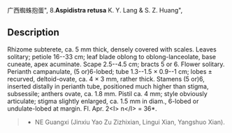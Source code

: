 广西蜘蛛抱蛋",
8.**Aspidistra retusa** K. Y. Lang & S. Z. Huang",

## Description
Rhizome subterete, ca. 5 mm thick, densely covered with scales. Leaves solitary; petiole 16--33 cm; leaf blade oblong to oblong-lanceolate, base cuneate, apex acuminate. Scape 2.5--4.5 cm; bracts 5 or 6. Flower solitary. Perianth campanulate, (5 or)6-lobed; tube 1.3--1.5 × 0.9--1 cm; lobes ± recurved, deltoid-ovate, ca. 4 × 3 mm, rather thick. Stamens (5 or)6, inserted distally in perianth tube, positioned much higher than stigma, subsessile; anthers ovate, ca. 1.8 mm. Pistil ca. 4 mm; style obviously articulate; stigma slightly enlarged, ca. 1.5 mm in diam., 6-lobed or undulate-lobed at margin. Fl. Apr. 2&lt;I&gt; n&lt;/I&gt; = 36*.

> * NE Guangxi (Jinxiu Yao Zu Zizhixian, Lingui Xian, Yangshuo Xian).
